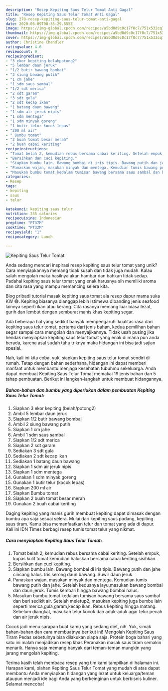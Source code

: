 ```yaml
---
description: "Resep Kepiting Saus Telur Tomat Anti Gagal"
title: "Resep Kepiting Saus Telur Tomat Anti Gagal"
slug: 270-resep-kepiting-saus-telur-tomat-anti-gagal
date: 2020-06-09T08:35:29.555Z
image: https://img-global.cpcdn.com/recipes/a5bd0d9c0c17f8c7/751x532cq70/kepiting-saus-telur-tomat-foto-resep-utama.jpg
thumbnail: https://img-global.cpcdn.com/recipes/a5bd0d9c0c17f8c7/751x532cq70/kepiting-saus-telur-tomat-foto-resep-utama.jpg
cover: https://img-global.cpcdn.com/recipes/a5bd0d9c0c17f8c7/751x532cq70/kepiting-saus-telur-tomat-foto-resep-utama.jpg
author: Christine Chandler
ratingvalue: 4.6
reviewcount: 9
recipeingredient:
- "3 ekor kepiting belahpotong2"
- "5 lembar daun jeruk"
- "1/2 butir bawang bombai"
- "2 siung bawang putih"
- "1 cm jahe"
- "1 sdm saus sambal"
- "1/2 sdt merica"
- "2 sdt garam"
- "3 sdt gula"
- "2 sdt kecap ikan"
- "1 batang daun bawang"
- "1 sdm air jeruk nipis"
- "1 sdm mentega"
- "1 sdm minyak goreng"
- "1 butir telur kocok lepas"
- "200 ml air"
- " Bumbu tomat"
- "2 buah tomat besar merah"
- "2 buah cabai keriting"
recipeinstructions:
- "Tomat belah 2, kemudian rebus bersama cabai keriting. Setelah empuk, kupas kulit tomat kemudian haluskan bersama cabai keriting,sisihkan."
- "Bersihkan dan cuci kepiting."
- "Siapkan bumbu lain. Bawang bombai di iris tipis. Bawang putih dan jahe cincang halus. Iris serong daun bawang. Suwir daun jeruk."
- "Panaskan wajan, masukan minyak dan mentega. Kemudian tumis bawang putih dan jahe. Setelah keduanya layu,masukan bawang bombai dan daun jeruk. Tumis kembali hingga bawang bombai halus."
- "Masukan bumbu tomat kedalam tumisan bawang bersama saus sambal dan beri sedikit air. Setelah meletup2, masukan kepiting juga bumbu lain seperti merica,gula,garam,kecap ikan. Rebus kepiting hingga matang. Sebelum diangkat, masukan telur kocok dan aduk-aduk agar telur pecah dan air jeruk nipis."
categories:
- Resep
tags:
- kepiting
- saus
- telur

katakunci: kepiting saus telur 
nutrition: 235 calories
recipecuisine: Indonesian
preptime: "PT37M"
cooktime: "PT32M"
recipeyield: "1"
recipecategory: Lunch

---
```



![Kepiting Saus Telur Tomat](https://img-global.cpcdn.com/recipes/a5bd0d9c0c17f8c7/751x532cq70/kepiting-saus-telur-tomat-foto-resep-utama.jpg)

Anda sedang mencari inspirasi resep kepiting saus telur tomat yang unik? Cara menyiapkannya memang tidak susah dan tidak juga mudah. Kalau salah mengolah maka hasilnya akan hambar dan bahkan tidak sedap. Padahal kepiting saus telur tomat yang enak harusnya sih memiliki aroma dan cita rasa yang mampu memancing selera kita.

Blog pribadi tutorial masak kepiting saus tomat ala resep dapur mama suka KW 😅. Kepiting biasanya dianggap lebih istimewa dibanding jenis seafood lainnya seperti ikan atau kerang. Cita rasanya memang luar biasa lezat, gurih dan lembut dengan semburat manis khas kepiting segar.

Ada beberapa hal yang sedikit banyak mempengaruhi kualitas rasa dari kepiting saus telur tomat, pertama dari jenis bahan, kedua pemilihan bahan segar sampai cara mengolah dan menyajikannya. Tidak usah pusing jika hendak menyiapkan kepiting saus telur tomat yang enak di mana pun anda berada, karena asal sudah tahu triknya maka hidangan ini bisa jadi sajian spesial.


Nah, kali ini kita coba, yuk, siapkan kepiting saus telur tomat sendiri di rumah. Tetap dengan bahan sederhana, hidangan ini dapat memberi manfaat untuk membantu menjaga kesehatan tubuhmu sekeluarga. Anda dapat membuat Kepiting Saus Telur Tomat memakai 19 jenis bahan dan 5 tahap pembuatan. Berikut ini langkah-langkah untuk membuat hidangannya.

<!--inarticleads1-->

##### Bahan-bahan dan bumbu yang diperlukan dalam pembuatan Kepiting Saus Telur Tomat:

1. Siapkan 3 ekor kepiting (belah/potong2)
1. Ambil 5 lembar daun jeruk
1. Siapkan 1/2 butir bawang bombai
1. Ambil 2 siung bawang putih
1. Siapkan 1 cm jahe
1. Ambil 1 sdm saus sambal
1. Siapkan 1/2 sdt merica
1. Siapkan 2 sdt garam
1. Sediakan 3 sdt gula
1. Sediakan 2 sdt kecap ikan
1. Sediakan 1 batang daun bawang
1. Siapkan 1 sdm air jeruk nipis
1. Siapkan 1 sdm mentega
1. Gunakan 1 sdm minyak goreng
1. Gunakan 1 butir telur (kocok lepas)
1. Siapkan 200 ml air
1. Siapkan  Bumbu tomat
1. Siapkan 2 buah tomat besar merah
1. Gunakan 2 buah cabai keriting


Daging kepiting yang manis gurih membuat kepiting dapat dimasak dengan bumbu apa saja sesuai selera. Mulai dari kepiting saus padang, kepiting saus tiram. Kamu bisa memanfaatkan telur dan tomat yang ada di dapur. Kali ini IDN Times berbagi resep tumis tomat telur yang nikmat. 

<!--inarticleads2-->

##### Cara menyiapkan Kepiting Saus Telur Tomat:

1. Tomat belah 2, kemudian rebus bersama cabai keriting. Setelah empuk, kupas kulit tomat kemudian haluskan bersama cabai keriting,sisihkan.
1. Bersihkan dan cuci kepiting.
1. Siapkan bumbu lain. Bawang bombai di iris tipis. Bawang putih dan jahe cincang halus. Iris serong daun bawang. Suwir daun jeruk.
1. Panaskan wajan, masukan minyak dan mentega. Kemudian tumis bawang putih dan jahe. Setelah keduanya layu,masukan bawang bombai dan daun jeruk. Tumis kembali hingga bawang bombai halus.
1. Masukan bumbu tomat kedalam tumisan bawang bersama saus sambal dan beri sedikit air. Setelah meletup2, masukan kepiting juga bumbu lain seperti merica,gula,garam,kecap ikan. Rebus kepiting hingga matang. Sebelum diangkat, masukan telur kocok dan aduk-aduk agar telur pecah dan air jeruk nipis.


Cocok jadi menu sarapan buat kamu yang sedang diet, nih. Yuk, simak bahan-bahan dan cara membuatnya berikut ini! Mengolah Kepiting Saus Tiram Pedas sebetulnya bisa dilakukan siapa saja. Protein boga bahari yang satu ini malah menjadikan resep khas Peranakan masak saus tiram semakin menarik. Hanya saja memang banyak dari teman-teman mungkin yang jarang mengolah kepiting. 

Terima kasih telah membaca resep yang tim kami tampilkan di halaman ini. Harapan kami, olahan Kepiting Saus Telur Tomat yang mudah di atas dapat membantu Anda menyiapkan hidangan yang lezat untuk keluarga/teman ataupun menjadi ide bagi Anda yang berkeinginan untuk berbisnis kuliner. Selamat mencoba!
